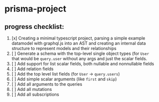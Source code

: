 # prisma-project

## progress checklist:
 1. [x] Creating a minimal typescript project, parsing a simple example datamodel with graphql.js into an AST and creating an internal data structure to represent models and their relationships
 2. [ ] Generate a schema with the top-level single object types (for `User` that would be `query.user` without any args and just the scalar fields.
 3. [ ] Add support for list scalar fields, both nullable and nonnullable fields
 4. [ ] Add relation fields
 5. [ ] Add the top level list fields (for `User` → `query.users`)
 6. [ ] Add simple scalar arguments (like `first` and `skip`)
 7. [ ] Add all arguments to the queries
 8. [ ] Add all mutations
 9. [ ] Add all subscriptions